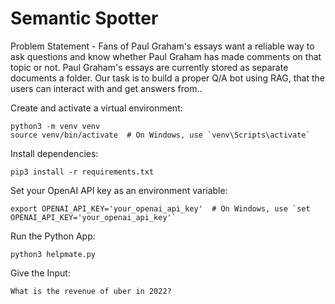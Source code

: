 # Semantic Spotter



Problem Statement - Fans of Paul Graham's essays want a reliable way to ask questions and know whether Paul Graham has made comments on that topic or not. Paul Graham's essays are currently stored as separate documents a folder. Our task is to build a proper Q/A bot using RAG, that the users can interact with and get answers from..

Create and activate a virtual environment:

```
python3 -m venv venv
source venv/bin/activate  # On Windows, use `venv\Scripts\activate`

```

Install dependencies:

```
pip3 install -r requirements.txt
```

Set your OpenAI API key as an environment variable:
```
export OPENAI_API_KEY='your_openai_api_key'  # On Windows, use `set OPENAI_API_KEY='your_openai_api_key'`
```

Run the Python App:

```
python3 helpmate.py

```


Give the Input:
```
What is the revenue of uber in 2022?

```
